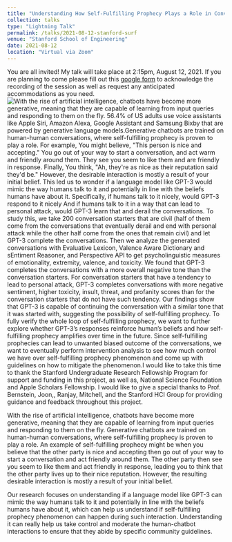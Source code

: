 ```yaml
---
title: "Understanding How Self-Fulfilling Prophecy Plays a Role in Conversation with Language Model"
collection: talks
type: "Lightning Talk"
permalink: /talks/2021-08-12-stanford-surf
venue: "Stanford School of Engineering"
date: 2021-08-12
location: "Virtual via Zoom"
---
```

You are all invited! My talk will take place at 2:15pm, August 12, 2021. If you are planning to come please fill out this [google form](https://forms.gle/8b1rYL3yEFxdRXEg6) to acknowledge the recording of the session as well as request any anticipated accommodations as you need. ![With the rise of artificial intelligence, chatbots have become more generative, meaning that they are capable of learning from input queries and responding to them on the fly. 56.4% of US adults use voice assistants like Apple Siri, Amazon Alexa, Google Assistant and Samsung Bixby that are powered by generative language models.Generative chatbots are trained on human-human conversations, where self-fulfilling prophecy is proven to play a role. For example, You might believe, "This person is nice and accepting." You go out of your way to start a conversation, and act warm and friendly around them. They see you seem to like them and are friendly in response. Finally, You think, "Ah, they're as nice as their reputation said they'd be." However, the desirable interaction is mostly a result of your initial belief. This led us to wonder if a language model like GPT-3 would mimic the way humans talk to it and potentially in line with the beliefs humans have about it. Specifically, if humans talk to it nicely, would GPT-3 respond to it nicely And if humans talk to it in a way that can lead to personal attack, would GPT-3 learn that and derail the conversations. To study this, we take 200 conversation starters that are civil (half of them come from the conversations that eventually derail and end with personal attack while the other half come from the ones that remain civil) and let GPT-3 complete the conversations. Then we analyze the generated conversations with Evaluative Lexicon, Valence Aware Dictionary and sEntiment Reasoner, and Perspective API to get psycholinguistic measures of emotionality, extremity, valence, and toxicity. We found that GPT-3 completes the conversations with a more overall negative tone than the conversation starters. For conversation starters that have a tendency to lead to personal attack, GPT-3 completes conversations with more negative sentiment, higher toxicity, insult, threat, and profanity scores than for the conversation starters that do not have such tendency. Our findings show that GPT-3 is capable of continuing the conversation with a similar tone that it was started with, suggesting the possibility of self-fulfilling prophecy. To fully verify the whole loop of self-fulfilling prophecy, we want to further explore whether GPT-3’s responses reinforce human’s beliefs and how self-fulfilling prophecy amplifies over time in the future. Since self-fulfilling prophecies can lead to unwanted biased outcome of the conversations, we want to eventually perform intervention analysis to see how much control we have over self-fulfilling prophecy phenomenon and come up with guidelines on how to mitigate the phenomenon.I would like to take this time to thank the Stanford Undergraduate Research Fellowship Program for support and funding in this project, as well as, National Science Foundation and Apple Scholars Fellowship. I would like to give a special thanks to Prof. Bernstein, Joon,, Ranjay, Mitchell, and the Stanford HCI Group for providing guidance and feedback throughout this project.](./images/SURF_poster.png)

With the rise of artificial intelligence, chatbots have become more generative, meaning that they are capable of learning from input queries and responding to them on the fly. Generative chatbots are trained on human-human conversations, where self-fulfilling prophecy is proven to play a role. An example of self-fulfilling prophecy might be when you believe that the other party is nice and accepting then go out of your way to start a conversation and act friendly around them. The other party then see you seem to like them and act friendly in response, leading you to think that the other party lives up to their nice reputation. However, the resulting desirable interaction is mostly a result of your initial belief.

Our research focuses on understanding if a language model like GPT-3 can mimic the way humans talk to it and potentially in line with the beliefs humans have about it, which can help us understand if self-fulfilling prophecy phenomenon can happen during such interaction. Understanding it can really help us take control and moderate the human-chatbot interactions to ensure that they abide by specific community guidelines.
